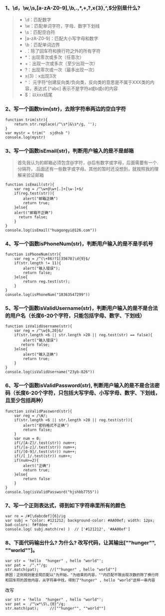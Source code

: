 ### 1、\d，\w,\s,[a-zA-Z0-9],\b,.,*,+,?,x{3},^,$分别是什么?
>- \d：匹配数字
>- \w：匹配单词字符，字母、数字下划线
>- \s：匹配空白符
>- [a-zA-Z0-9]：匹配大小写字母和数字
>- \b：匹配单词边界
>- .：除了回车符和换行符之外的所有字符
>- *：出现零次或多次（任意次）
>- +：出现一次或多次（至少出现一次）
>- ?：出现零次或一次（最多出现一次）
>- x{3}：x出现3次
>- ^： 元字符^创建反向类/负向类，反向类的意思是不属于XXX类的内容，表达式 [^abc] 表示不是字符a或b或c的内容
>- $：以xxx结尾

### 2、写一个函数trim(str)，去除字符串两边的空白字符
```
function trim(str){
    return str.replace(/^\s*|&\s*/g, '');
}
var mystr = trim("  sjdhsb ")
console.log(mystr)
```
### 3、写一个函数isEmail(str)，判断用户输入的是不是邮箱
>首先我认为的邮箱必须包含@字符，@后有数字或字母，后面需要有一个.分隔符，.后面还有一些数字或字母。其他的暂时还没想到，就按照我的理解来验证邮箱
```
function isEmail(str){
    var reg = /^\w+@\w+[.]+[\w-]+$/
    if(reg.test(str)){
        alert("邮箱正确")
        return true;
    }else{
    alert("邮箱不正确")
      return false;
    }
}
console.log(isEmail("huagongyi@126.com"))
```
### 4、写一个函数isPhoneNum(str)，判断用户输入的是不是手机号
```
function isPhoneNum(str){
    var reg = /^(\+86)?1[35678]\d{9}$/
    if(str.length != 11){
        alert("输入错误");
        return false;
    }else{
        return reg.test(str);
    }
}
console.log(isPhoneNum("18363547299"))
```
### 5、写一个函数isValidUsername(str)，判断用户输入的是不是合法的用户名（长度6-20个字符，只能包括字母、数字、下划线）
```
function isValidUsername(str){
    var reg = /^\w{6,20}$/
    if(str.length <6 || str.length >20 || reg.test(str) == false){
        alert("输入错误")
       return false; 
    }else{
        alert("输入正确")
        return true;
    }
}
console.log(isValidUsername("23yb-826"))
```
### 6、写一个函数isValidPassword(str), 判断用户输入的是不是合法密码（长度6-20个字符，只包括大写字母、小写字母、数字、下划线，且至少包括两种）
```
function isValidPassword(str){
    var reg = /\W/;
    if(str.length <6 || str.length >20 || reg.test(str)){
        alert("密码格式不正确")
        return false;
    }
    var num = 0;
    if(/[A-Z]/.test(str)) num++;
    if(/[a-z]/.test(str)) num++;
    if(/[0-9]/.test(str)) num++;
    if(/[_]/.test(str)) num++;
    if(num>=2){
        alert("正确")
        return true;
    }else{
        return false
    }
}
console.log(isValidPassword("hjshbb7755"))
```
### 7、写一个正则表达式，得到如下字符串里所有的颜色
```
var re = /#[\dabcdef]{6}/ig
var subj = "color: #121212; background-color: #AA00ef; width: 12px; bad-colors: f#fddee "
console.log( subj.match(re) )  // ['#121212', '#AA00ef']
```
### 8、下面代码输出什么? 为什么? 改写代码，让其输出[""hunger"", ""world""]。
```
var str = 'hello  "hunger" , hello "world"';
var pat =  /".*"/g;
str.match(pat);     //[""hunger" , hello "world""]
原因：正则规则是全局匹配以"为开始，"为结束的内容，""内匹配不限出现次数的除了换行符和回车符的其他内容，从字符串中找，得到了"hunger" , hello "world"这样一串内容
```
改写
```
var str = 'hello  "hunger" , hello "world"';
var pat =  /"\w*\S\,{0}"/g;
str.match(pat);     //[""hunger"", ""world""]
```
